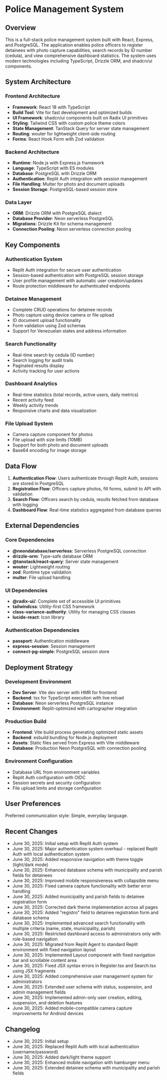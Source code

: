 # Police Management System

## Overview

This is a full-stack police management system built with React, Express, and PostgreSQL. The application enables police officers to register detainees with photo capture capabilities, search records by ID number (cedula), and view comprehensive dashboard statistics. The system uses modern technologies including TypeScript, Drizzle ORM, and shadcn/ui components.

## System Architecture

### Frontend Architecture
- **Framework**: React 18 with TypeScript
- **Build Tool**: Vite for fast development and optimized builds
- **UI Framework**: shadcn/ui components built on Radix UI primitives
- **Styling**: Tailwind CSS with custom police theme colors
- **State Management**: TanStack Query for server state management
- **Routing**: wouter for lightweight client-side routing
- **Forms**: React Hook Form with Zod validation

### Backend Architecture
- **Runtime**: Node.js with Express.js framework
- **Language**: TypeScript with ES modules
- **Database**: PostgreSQL with Drizzle ORM
- **Authentication**: Replit Auth integration with session management
- **File Handling**: Multer for photo and document uploads
- **Session Storage**: PostgreSQL-based session store

### Data Layer
- **ORM**: Drizzle ORM with PostgreSQL dialect
- **Database Provider**: Neon serverless PostgreSQL
- **Migrations**: Drizzle Kit for schema management
- **Connection Pooling**: Neon serverless connection pooling

## Key Components

### Authentication System
- Replit Auth integration for secure user authentication
- Session-based authentication with PostgreSQL session storage
- User profile management with automatic user creation/updates
- Route protection middleware for authenticated endpoints

### Detainee Management
- Complete CRUD operations for detainee records
- Photo capture using device camera or file upload
- ID document upload functionality
- Form validation using Zod schemas
- Support for Venezuelan states and address information

### Search Functionality
- Real-time search by cedula (ID number)
- Search logging for audit trails
- Paginated results display
- Activity tracking for user actions

### Dashboard Analytics
- Real-time statistics (total records, active users, daily metrics)
- Recent activity feed
- Weekly activity trends
- Responsive charts and data visualization

### File Upload System
- Camera capture component for photos
- File upload with size limits (10MB)
- Support for both photo and document uploads
- Base64 encoding for image storage

## Data Flow

1. **Authentication Flow**: Users authenticate through Replit Auth, sessions are stored in PostgreSQL
2. **Registration Flow**: Officers capture photos, fill forms, submit to API with validation
3. **Search Flow**: Officers search by cedula, results fetched from database with logging
4. **Dashboard Flow**: Real-time statistics aggregated from database queries

## External Dependencies

### Core Dependencies
- **@neondatabase/serverless**: Serverless PostgreSQL connection
- **drizzle-orm**: Type-safe database ORM
- **@tanstack/react-query**: Server state management
- **wouter**: Lightweight routing
- **zod**: Runtime type validation
- **multer**: File upload handling

### UI Dependencies
- **@radix-ui/**: Complete set of accessible UI primitives
- **tailwindcss**: Utility-first CSS framework
- **class-variance-authority**: Utility for managing CSS classes
- **lucide-react**: Icon library

### Authentication Dependencies
- **passport**: Authentication middleware
- **express-session**: Session management
- **connect-pg-simple**: PostgreSQL session store

## Deployment Strategy

### Development Environment
- **Dev Server**: Vite dev server with HMR for frontend
- **Backend**: tsx for TypeScript execution with live reload
- **Database**: Neon serverless PostgreSQL instance
- **Environment**: Replit-optimized with cartographer integration

### Production Build
- **Frontend**: Vite build process generating optimized static assets
- **Backend**: esbuild bundling for Node.js deployment
- **Assets**: Static files served from Express with Vite middleware
- **Database**: Production Neon PostgreSQL with connection pooling

### Environment Configuration
- Database URL from environment variables
- Replit Auth configuration with OIDC
- Session secrets and security configuration
- File upload limits and storage configuration

## User Preferences

Preferred communication style: Simple, everyday language.

## Recent Changes

- June 30, 2025: Initial setup with Replit Auth system
- June 30, 2025: Major authentication system overhaul - replaced Replit Auth with local authentication system
- June 30, 2025: Added responsive navigation with theme toggle (light/dark mode)
- June 30, 2025: Enhanced database schema with municipality and parish fields for detainees
- June 30, 2025: Improved mobile responsiveness with collapsible menu
- June 30, 2025: Fixed camera capture functionality with better error handling
- June 30, 2025: Added municipality and parish fields to detainee registration form
- June 30, 2025: Corrected dark theme implementation across all pages
- June 30, 2025: Added "registro" field to detainee registration form and database schema
- June 30, 2025: Implemented advanced search functionality with multiple criteria (name, state, municipality, parish)
- June 30, 2025: Restricted dashboard access to administrators only with role-based navigation
- June 30, 2025: Migrated from Replit Agent to standard Replit environment with fixed navigation layout
- June 30, 2025: Implemented Layout component with fixed navigation bar and scrollable content area
- June 30, 2025: Fixed JSX syntax errors in Register.tsx and Search.tsx using JSX fragments
- June 30, 2025: Added comprehensive user management system for administrators
- June 30, 2025: Extended user schema with status, suspension, and admin management fields
- June 30, 2025: Implemented admin-only user creation, editing, suspension, and deletion features
- June 30, 2025: Added mobile-compatible camera capture improvements for Android devices

## Changelog

- June 30, 2025: Initial setup
- June 30, 2025: Replaced Replit Auth with local authentication (username/password)
- June 30, 2025: Added dark/light theme support
- June 30, 2025: Enhanced mobile navigation with hamburger menu
- June 30, 2025: Extended detainee schema with municipality and parish fields